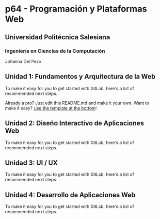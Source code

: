 # p64 - Programación y Plataformas Web
## Universidad Politécnica Salesiana
### Ingeniería en Ciencias de la Computación

Johanna Del Pezo

## Unidad 1: Fundamentos y Arquitectura de la Web

To make it easy for you to get started with GitLab, here's a list of recommended next steps.

Already a pro? Just edit this README.md and make it your own. Want to make it easy? [Use the template at the bottom](#editing-this-readme)!

## Unidad 2: Diseño Interactivo de Aplicaciones Web

To make it easy for you to get started with GitLab, here's a list of recommended next steps.

## Unidad 3: UI / UX

To make it easy for you to get started with GitLab, here's a list of recommended next steps.

## Unidad 4: Desarrollo de Aplicaciones Web

To make it easy for you to get started with GitLab, here's a list of recommended next steps.
